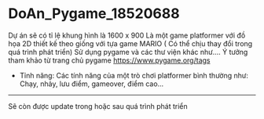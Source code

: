 # DoAn_Pygame_18520688
Dự án sẽ có tỉ lệ khung hình là 1600 x 900
Là một game platformer với đồ họa 2D thiết kế theo giống với tựa game MARIO ( Có thể chịu thay đổi trong quá trình phát triển)
Sử dụng pygame và các thư viện khác như....
Ý tưởng tham khảo từ trang chủ pygame https://www.pygame.org/tags
- Tỉnh năng:
  Các tính năng của một trò chơi platformer bình thường như: Chạy, nhảy, lưu điểm, gameover, điểm cao...
___________________________________________________________________________________________________________
  Sẽ còn được update trong hoặc sau quá trình phát triển

